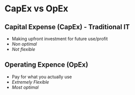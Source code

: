 # CapEx vs OpEx

## Capital Expense (CapEx) - Traditional IT
- Making upfront investment for future use/profit
- *Non optimal*
- *Not flexible*

## Operating Expence (OpEx)
- Pay for what you actually use
- *Extremely Flexible*
- *Most optimal*

